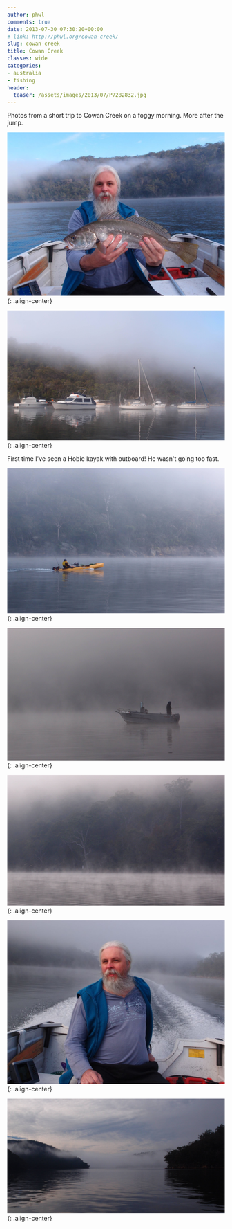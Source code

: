 ```yaml
---
author: phwl
comments: true
date: 2013-07-30 07:30:20+00:00
# link: http://phwl.org/cowan-creek/
slug: cowan-creek
title: Cowan Creek
classes: wide
categories:
- australia
- fishing
header:
  teaser: /assets/images/2013/07/P7282832.jpg
---
```


Photos from a short trip to Cowan Creek on a foggy morning. More after the jump.

![](/assets/images/2013/07/P7282832.jpg){: .align-center}

<!-- more -->

![](/assets/images/2013/07/P7282800.jpg){: .align-center}

First time I've seen a Hobie kayak with outboard! He wasn't going too fast.

![](/assets/images/2013/07/P7282828.jpg){: .align-center}

![](/assets/images/2013/07/P7282826.jpg){: .align-center}

![](/assets/images/2013/07/P7282809.jpg){: .align-center}



![](/assets/images/2013/07/P7282819.jpg){: .align-center}

![](/assets/images/2013/07/P7282837.jpg){: .align-center}
